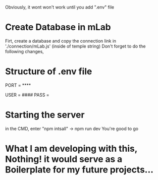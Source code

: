 Obviously, it wont won't work until you add ".env" file

# Create Database in mLab  
Firt, create a database and copy the connection link in './connection/mLab.js' (inside of temple string)
Don't forget to do the following changes,

# Structure of .env file
PORT = ****

USER = ####
PASS = $$$$


# Starting the server
in the CMD, enter "npm intsall"
-> npm run dev
You're good to go



# What I am developing with this, Nothing! it would serve as a Boilerplate for my future projects...

